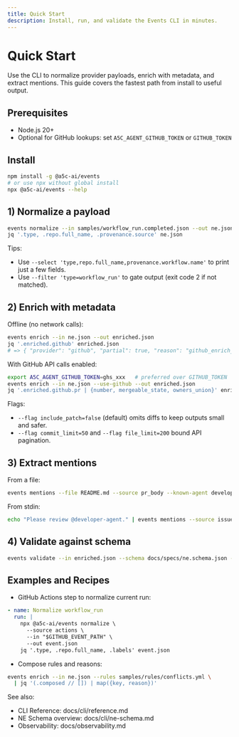 ```yaml
---
title: Quick Start
description: Install, run, and validate the Events CLI in minutes.
---
```


# Quick Start

Use the CLI to normalize provider payloads, enrich with metadata, and extract mentions. This guide covers the fastest path from install to useful output.

## Prerequisites

- Node.js 20+
- Optional for GitHub lookups: set `A5C_AGENT_GITHUB_TOKEN` or `GITHUB_TOKEN`

## Install

```bash
npm install -g @a5c-ai/events
# or use npx without global install
npx @a5c-ai/events --help
```

## 1) Normalize a payload

```bash
events normalize --in samples/workflow_run.completed.json --out ne.json
jq '.type, .repo.full_name, .provenance.source' ne.json
```

Tips:

- Use `--select 'type,repo.full_name,provenance.workflow.name'` to print just a few fields.
- Use `--filter 'type=workflow_run'` to gate output (exit code 2 if not matched).

## 2) Enrich with metadata

Offline (no network calls):

```bash
events enrich --in ne.json --out enriched.json
jq '.enriched.github' enriched.json
# => { "provider": "github", "partial": true, "reason": "github_enrich_disabled" }
```

With GitHub API calls enabled:

```bash
export A5C_AGENT_GITHUB_TOKEN=ghs_xxx   # preferred over GITHUB_TOKEN
events enrich --in ne.json --use-github --out enriched.json
jq '.enriched.github.pr | {number, mergeable_state, owners_union}' enriched.json
```

Flags:

- `--flag include_patch=false` (default) omits diffs to keep outputs small and safer.
- `--flag commit_limit=50` and `--flag file_limit=200` bound API pagination.

## 3) Extract mentions

From a file:

```bash
events mentions --file README.md --source pr_body --known-agent developer-agent validator-agent
```

From stdin:

```bash
echo "Please review @developer-agent." | events mentions --source issue_comment
```

## 4) Validate against schema

```bash
events validate --in enriched.json --schema docs/specs/ne.schema.json --quiet
```

## Examples and Recipes

- GitHub Actions step to normalize current run:

```yaml
- name: Normalize workflow_run
  run: |
    npx @a5c-ai/events normalize \
      --source actions \
      --in "$GITHUB_EVENT_PATH" \
      --out event.json
    jq '.type, .repo.full_name, .labels' event.json
```

- Compose rules and reasons:

```bash
events enrich --in ne.json --rules samples/rules/conflicts.yml \
  | jq '(.composed // []) | map({key, reason})'
```

See also:

- CLI Reference: docs/cli/reference.md
- NE Schema overview: docs/cli/ne-schema.md
- Observability: docs/observability.md
